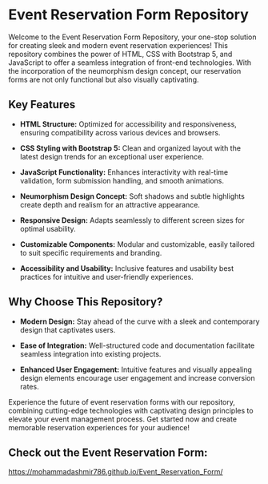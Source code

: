 ﻿# Event Reservation Form Repository

Welcome to the Event Reservation Form Repository, your one-stop solution for creating sleek and modern event reservation experiences! This repository combines the power of HTML, CSS with Bootstrap 5, and JavaScript to offer a seamless integration of front-end technologies. With the incorporation of the neumorphism design concept, our reservation forms are not only functional but also visually captivating.

## Key Features

- **HTML Structure:** Optimized for accessibility and responsiveness, ensuring compatibility across various devices and browsers.
  
- **CSS Styling with Bootstrap 5:** Clean and organized layout with the latest design trends for an exceptional user experience.
  
- **JavaScript Functionality:** Enhances interactivity with real-time validation, form submission handling, and smooth animations.
  
- **Neumorphism Design Concept:** Soft shadows and subtle highlights create depth and realism for an attractive appearance.
  
- **Responsive Design:** Adapts seamlessly to different screen sizes for optimal usability.
  
- **Customizable Components:** Modular and customizable, easily tailored to suit specific requirements and branding.
  
- **Accessibility and Usability:** Inclusive features and usability best practices for intuitive and user-friendly experiences.

## Why Choose This Repository?

- **Modern Design:** Stay ahead of the curve with a sleek and contemporary design that captivates users.
  
- **Ease of Integration:** Well-structured code and documentation facilitate seamless integration into existing projects.
  
- **Enhanced User Engagement:** Intuitive features and visually appealing design elements encourage user engagement and increase conversion rates.

Experience the future of event reservation forms with our repository, combining cutting-edge technologies with captivating design principles to elevate your event management process. Get started now and create memorable reservation experiences for your audience!

## Check out the Event Reservation Form:
https://mohammadashmir786.github.io/Event_Reservation_Form/
